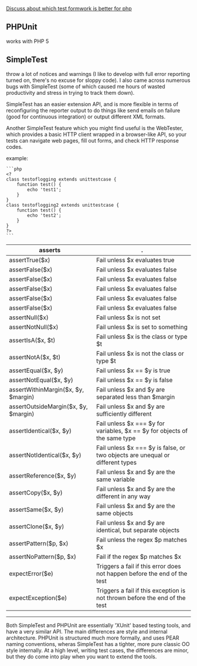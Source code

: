 [Discuss about which test formwork is better for php][1]

## PHPUnit
works with PHP 5

## SimpleTest
throw a lot of notices and warnings (I like to develop with full error reporting turned on, there's no excuse for sloppy code). I also came across numerous bugs with SimpleTest (some of which caused me hours of wasted productivity and stress in trying to track them down).

SimpleTest has an easier extension API, and is more flexible in terms of reconfiguring the reporter output to do things like send emails on failure (good for continuous integration) or output different XML formats.

Another SimpleTest feature which you might find useful is the WebTester, which provides a basic HTTP client wrapped in a browser-like API, so your tests can navigate web pages, fill out forms, and check HTTP response codes.

example:

    ```php
    <?
    class testoflogging extends unittestcase {
        function test() {
            echo 'test1';
        }
    }
    class testoflogging2 extends unittestcase {
        function test() {
            echo 'test2';
        }
    }
    ?>
    ```

asserts|.
----------------| ----------
assertTrue($x)  | Fail unless $x evaluates true
assertFalse($x) | Fail unless $x evaluates false
assertFalse($x) | Fail unless $x evaluates false
assertFalse($x) | Fail unless $x evaluates false
assertFalse($x) | Fail unless $x evaluates false
assertFalse($x) |Fail unless $x evaluates false
assertNull($x)  |Fail unless $x is not set
assertNotNull($x) |  Fail unless $x is set to something
assertIsA($x, $t) |  Fail unless $x is the class or type $t
assertNotA($x, $t)|  Fail unless $x is not the class or type $t
assertEqual($x, $y)| Fail unless $x == $y is true
assertNotEqual($x, $y) | Fail unless $x == $y is false
assertWithinMargin($x, $y, $margin)| Fail unless $x and $y are separated less than $margin
assertOutsideMargin($x, $y, $margin) |   Fail unless $x and $y are sufficiently different
assertIdentical($x, $y) |Fail unless $x === $y for variables, $x == $y for objects of the same type
assertNotIdentical($x, $y) | Fail unless $x === $y is false, or two objects are unequal or different types
assertReference($x, $y) |Fail unless $x and $y are the same variable
assertCopy($x, $y) | Fail unless $x and $y are the different in any way
assertSame($x, $y) | Fail unless $x and $y are the same objects
assertClone($x, $y)| Fail unless $x and $y are identical, but separate objects
assertPattern($p, $x) |  Fail unless the regex $p matches $x
assertNoPattern($p, $x)| Fail if the regex $p matches $x
expectError($e)| Triggers a fail if this error does not happen before the end of the test
expectException($e) |Triggers a fail if this exception is not thrown before the end of the test

---------------------------------
Both SimpleTest and PHPUnit are essentially 'XUnit' based testing tools, and have a very similar API. The main differences are style and internal architecture. PHPUnit is structured much more formally, and uses PEAR naming conventions, wheras SimpleTest has a tighter, more pure classic OO style internally. At a high level, writing test cases, the differences are minor, but they do come into play when you want to extend the tools.

[1]: http://stackoverflow.com/questions/842/best-way-to-implement-unit-testing-in-php

